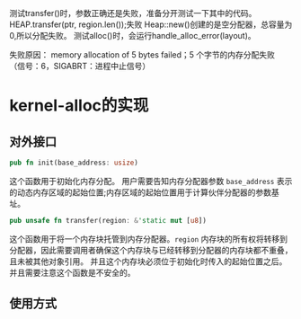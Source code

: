 测试transfer()时，参数正确还是失败，准备分开测试一下其中的代码。
HEAP.transfer(ptr, region.len());失败
Heap::new()创建的是空分配器，总容量为0,所以分配失败。
测试alloc()时，会运行handle_alloc_error(layout)。

失败原因：
memory allocation of 5 bytes failed；5 个字节的内存分配失败
（信号：6，SIGABRT：进程中止信号）


# kernel-alloc的实现

## 对外接口

```rust
pub fn init(base_address: usize)
```

这个函数用于初始化内存分配。 用户需要告知内存分配器参数 `base_address` 表示的动态内存区域的起始位置;内存区域的起始位置用于计算伙伴分配器的参数基址。

```rust
pub unsafe fn transfer(region: &'static mut [u8]) 
```

这个函数用于将一个内存块托管到内存分配器。`region` 内存块的所有权将转移到分配器，因此需要调用者确保这个内存块与已经转移到分配器的内存块都不重叠，且未被其他对象引用。 并且这个内存块必须位于初始化时传入的起始位置之后。并且需要注意这个函数是不安全的。

## 使用方式


